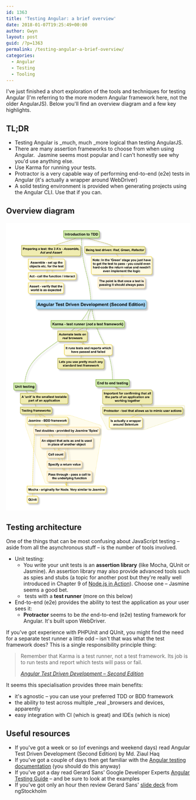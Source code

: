 ```yaml
---
id: 1363
title: 'Testing Angular: a brief overview'
date: 2018-01-07T19:25:49+00:00
author: Gwyn
layout: post
guid: /?p=1363
permalink: /testing-angular-a-brief-overview/
categories:
  - Angular
  - Testing
  - Tooling
---
```

I've just finished a short exploration of the tools and techniques for testing Angular (I'm referring to the more modern Angular framework here, not the older AngularJS). Below you'll find an overview diagram and a few key highlights.

## TL;DR

  * Testing Angular is _much, much _more logical than testing AngularJS.
  * There are many assertion frameworks to choose from when using Angular.  Jasmine seems most popular and I can't honestly see why you'd use anything else.
  * Use Karma for running your tests.
  * Protractor is a very capable way of performing end-to-end (e2e) tests in Angular (it's actually a wrapper around WebDriver)
  * A solid testing environment is provided when generating projects using the Angular CLI. Use that if you can.

## Overview diagram<figure id="attachment_1371">

[<img src="/wp-content/uploads/2018/01/angular_testing.png"/>](/wp-content/uploads/2018/01/angular_testing.png)

## Testing architecture

One of the things that can be most confusing about JavaScript testing &#8211; aside from all the asynchronous stuff &#8211; is the number of tools involved.

  * Unit testing: 
      * You write your unit tests is an **assertion library** (like Mocha, QUnit or Jasmine). An assertion library may also provide advanced tools such as spies and stubs (a topic for another post but they're really well introduced in Chapter 9 of [Node.js in Action](https://www.safaribooksonline.com/library/view/nodejs-in-action/9781617292576/kindle_split_012.html)). Choose one &#8211; Jasmine seems a good bet.
      *  tests with a **test runner** (more on this below)
  * End-to-end (e2e) provides the ability to test the application as your user sees it: 
      * **Protractor** seems to be _the_ end-to-end (e2e) testing framework for Angular. It's built upon WebDriver.

If you've got experience with PHPUnit and QUnit, you might find the need for a separate test runner a little odd &#8211; isn't that was what the test framework does? This is a single responsibility principle thing:

> Remember that Karma is a test runner, not a test framework. Its job is to run tests and report which tests will pass or fail.
> 
> <a href="https://www.safaribooksonline.com/library/view/angular-test-driven-development/9781786465474/ch08s12.html" target="_blank" rel="noopener"><cite>Angular Test Driven Development &#8211; Second Edition</cite></a>

It seems this specialisation provides three main benefits:

  * it's agnostic &#8211; you can use your preferred TDD or BDD framework
  * the ability to test across multiple _real _browsers and devices, apparently
  * easy integration with CI (which is great) and IDEs (which is nice)

## Useful resources

  * If you've got a week or so (of evenings and weekend days) read Angular Test Driven Development (Second Edition) by Md. Ziaul Haq
  * If you've got a couple of days then get familiar with the [Angular testing documentation](https://angular.io/guide/testing) (you should do this anyway)
  * If you've got a day read Gerard Sans' Google Developer Experts [Angular Testing Guide](https://medium.com/google-developer-experts/angular-2-testing-guide-a485b6cb1ef0) &#8211; and be sure to look at the examples
  * If you've got only an hour then review Gerard Sans' [slide deck](http://slides.com/gerardsans/ng-stockholm-testing-recipes) from ngStockholm